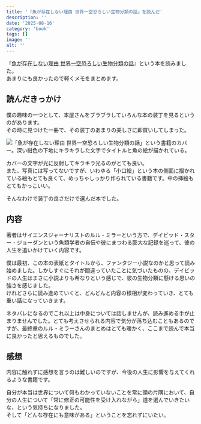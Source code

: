 ```yaml
---
title: '『魚が存在しない理由 世界一空恐ろしい生物分類の話』を読んだ'
description: ''
date: '2025-08-16'
category: 'book'
tags: []
image: ''
alt: ''
---
```


『[魚が存在しない理由 世界一空恐ろしい生物分類の話](https://www.sunmark.co.jp/detail.php?csid=4178-1)』という本を読みました。  
あまりにも良かったので軽くメモをまとめます。

## 読んだきっかけ

僕の趣味の一つとして、本屋さんをブラブラしていろんな本の装丁を見るというのがあります。  
その時に見つけた一冊で、その装丁のあまりの美しさに即買いしてしまった。

![「魚が存在しない理由 世界一空恐ろしい生物分類の話」という書籍のカバー。深い紺色の下地にキラキラした文字でタイトルと魚の絵が描かれている。](/images/blog/2025/08/read-why-fish-do-not-exist/01.jpg '写真では全然良さが伝わらなくて残念。')

カバーの文字が光に反射してキラキラ光るのがとても良い。  
また、写真には写ってないですが、いわゆる「小口絵」という本の側面に描かれている絵もとても良くて、めっちゃしっかり作られている書籍です。中の挿絵もとてもかっこいい。

そんなわけで装丁の良さだけで選んだ本でした。

## 内容

著者はサイエンスジャーナリストのルル・ミラーという方で、デイビッド・スター・ジョーダンという魚類学者の自伝や彼にまつわる膨大な記録を巡って、彼の人生を追いかけていく内容です。

僕は最初、この本の表紙とタイトルから、ファンタジー小説なのかと思って読み始めました。しかしすぐにそれが間違っていたことに気づいたものの、デイビッドの人生はまさに小説よりも希なりという感じで、彼の生物分類に懸ける思いの強さを感じました。  
けれどさらに読み進めていくと、どんどんと内容の様相が変わっていき、とても重い話になっていきます。

ネタバレになるのでこれ以上は中身については話しませんが、読み進める手が止まりませんでした。とても考えさせられる内容で気分が落ち込むこともあるのですが、最終章のルル・ミラーさんのまとめはとても暖かく、ここまで読んで本当に良かったと思えるものでした。

## 感想

内容に触れずに感想を言うのは難しいのですが、今後の人生に影響を与えてくれるような書籍です。

自分が本当は世界について何もわかっていないことを常に頭の片隅において、自分の人生について「常に修正の可能性を受け入れながら」道を選んでいきたいな、という気持ちになりました。  
そして「どんな存在にも意味がある」ということを忘れずにいたい。
